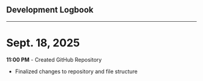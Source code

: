 ## Development Logbook

---

# Sept. 18, 2025

**11:00 PM** - Created GitHub Repository
- Finalized changes to repository and file structure


